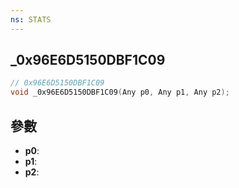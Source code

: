 ```yaml
---
ns: STATS
---
```

## _0x96E6D5150DBF1C09

```c
// 0x96E6D5150DBF1C09
void _0x96E6D5150DBF1C09(Any p0, Any p1, Any p2);
```


## 參數
* **p0**: 
* **p1**: 
* **p2**: 

